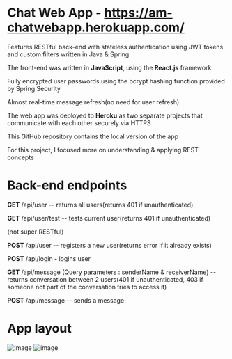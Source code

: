 # Chat Web App - https://am-chatwebapp.herokuapp.com/
<p> Features RESTful back-end with stateless authentication using JWT tokens and custom filters written in Java & Spring</p>
<p>The front-end was written in <strong>JavaScript</strong>, using the <strong>React.js</strong> framework.</p>
<p>Fully encrypted user passwords using the bcrypt hashing function provided by Spring Security</p>
<p>Almost real-time message refresh(no need for user refresh)</p>
<p>The web app was deployed to <strong>Heroku</strong> as two separate projects that communicate with each other securely via HTTPS</p>
<p>This GitHub repository contains the local version of the app</p>
<p>For this project, I focused more on understanding & applying REST concepts</p>

# Back-end endpoints
<p> <strong>GET</strong> /api/user -- returns all users(returns 401 if unauthenticated)</p>
<p><strong>GET</strong>  /api/user/test -- tests current user(returns 401 if unauthenticated)</p>(not super RESTful)
<p><strong>POST</strong> /api/user -- registers a new user(returns error if it already exists)</p>
<p><strong>POST</strong> /api/login - logins user</p>
<p><strong>GET</strong>  /api/message (Query parameters : senderName & receiverName) -- returns conversation between 2 users(401 if unauthenticated,
					    403 if someone not part of the conversation tries to access it)</p>
<p><strong>POST</strong> /api/message -- sends a message</p>

# App layout
![image](https://user-images.githubusercontent.com/14853367/109384904-a9beac00-78f8-11eb-8511-fe7fe264989a.jpeg)
![image](https://user-images.githubusercontent.com/14853367/109385008-5436cf00-78f9-11eb-91d4-c6fb467048a2.jpeg)
